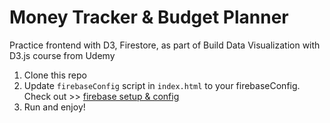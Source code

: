 # Money Tracker & Budget Planner
Practice frontend with D3, Firestore, as part of Build Data Visualization with D3.js course from Udemy 

1. Clone this repo
2. Update `firebaseConfig` script in `index.html` to your firebaseConfig. Check out >> [firebase setup & config](https://firebase.google.com/docs/web/setup#config-object)
3. Run and enjoy!

